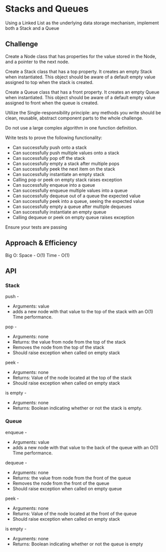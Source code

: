 # Stacks and Queues
<!-- Short summary or background information -->
Using a Linked List as the underlying data storage mechanism, implement both a Stack and a Queue

## Challenge
<!-- Description of the challenge -->

Create a Node class that has properties for the value stored in the Node, and a pointer to the next node.

Create a Stack class that has a top property. It creates an empty Stack when instantiated.
This object should be aware of a default empty value assigned to top when the stack is created.

Create a Queue class that has a front property. It creates an empty Queue when instantiated.
This object should be aware of a default empty value assigned to front when the queue is created.

Utilize the Single-responsibility principle: any methods you write should be clean, reusable, abstract component parts to the whole challenge.

Do not use a large complex algorithm in one function definition.

Write tests to prove the following functionality:

- Can successfully push onto a stack
- Can successfully push multiple values onto a stack
- Can successfully pop off the stack
- Can successfully empty a stack after multiple pops
- Can successfully peek the next item on the stack
- Can successfully instantiate an empty stack
- Calling pop or peek on empty stack raises exception
- Can successfully enqueue into a queue
- Can successfully enqueue multiple values into a queue
- Can successfully dequeue out of a queue the expected value
- Can successfully peek into a queue, seeing the expected value
- Can successfully empty a queue after multiple dequeues
- Can successfully instantiate an empty queue
- Calling dequeue or peek on empty queue raises exception

Ensure your tests are passing

## Approach & Efficiency
<!-- What approach did you take? Why? What is the Big O space/time for this approach? -->

Big O: Space - O(1) Time - O(1)

## API
<!-- Description of each method publicly available to your Stack and Queue-->

### Stack

push -

- Arguments: value
- adds a new node with that value to the top of the stack with an O(1) Time performance.

pop -

- Arguments: none
- Returns: the value from node from the top of the stack
- Removes the node from the top of the stack
- Should raise exception when called on empty stack

peek -

- Arguments: none
- Returns: Value of the node located at the top of the stack
- Should raise exception when called on empty stack

is empty -

- Arguments: none
- Returns: Boolean indicating whether or not the stack is empty.

### Queue

enqueue -

- Arguments: value
- adds a new node with that value to the back of the queue with an O(1) Time performance.

dequeue -

- Arguments: none
- Returns: the value from node from the front of the queue
- Removes the node from the front of the queue
- Should raise exception when called on empty queue

peek -

- Arguments: none
- Returns: Value of the node located at the front of the queue
- Should raise exception when called on empty stack

is empty -

- Arguments: none
- Returns: Boolean indicating whether or not the queue is empty
